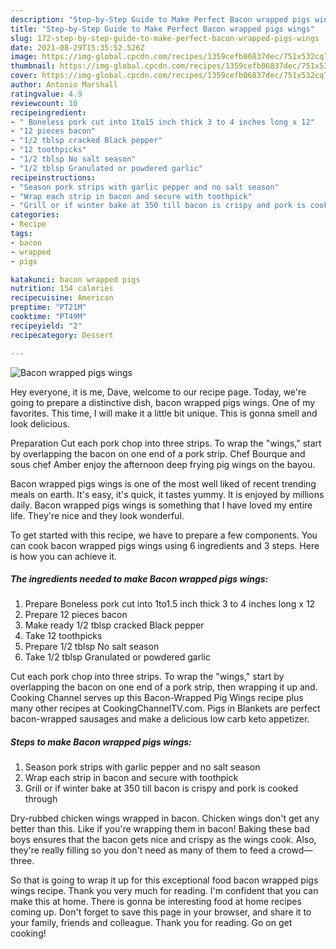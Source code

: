 ```yaml
---
description: "Step-by-Step Guide to Make Perfect Bacon wrapped pigs wings"
title: "Step-by-Step Guide to Make Perfect Bacon wrapped pigs wings"
slug: 172-step-by-step-guide-to-make-perfect-bacon-wrapped-pigs-wings
date: 2021-08-29T15:35:52.526Z
image: https://img-global.cpcdn.com/recipes/1359cefb06837dec/751x532cq70/bacon-wrapped-pigs-wings-recipe-main-photo.jpg
thumbnail: https://img-global.cpcdn.com/recipes/1359cefb06837dec/751x532cq70/bacon-wrapped-pigs-wings-recipe-main-photo.jpg
cover: https://img-global.cpcdn.com/recipes/1359cefb06837dec/751x532cq70/bacon-wrapped-pigs-wings-recipe-main-photo.jpg
author: Antonio Marshall
ratingvalue: 4.9
reviewcount: 10
recipeingredient:
- " Boneless pork cut into 1to15 inch thick 3 to 4 inches long x 12"
- "12 pieces bacon"
- "1/2 tblsp cracked Black pepper"
- "12 toothpicks"
- "1/2 tblsp No salt season"
- "1/2 tblsp Granulated or powdered garlic"
recipeinstructions:
- "Season pork strips with garlic pepper and no salt season"
- "Wrap each strip in bacon and secure with toothpick"
- "Grill or if winter bake at 350 till bacon is crispy and pork is cooked through"
categories:
- Recipe
tags:
- bacon
- wrapped
- pigs

katakunci: bacon wrapped pigs 
nutrition: 154 calories
recipecuisine: American
preptime: "PT21M"
cooktime: "PT49M"
recipeyield: "2"
recipecategory: Dessert

---
```



![Bacon wrapped pigs wings](https://img-global.cpcdn.com/recipes/1359cefb06837dec/751x532cq70/bacon-wrapped-pigs-wings-recipe-main-photo.jpg)

Hey everyone, it is me, Dave, welcome to our recipe page. Today, we're going to prepare a distinctive dish, bacon wrapped pigs wings. One of my favorites. This time, I will make it a little bit unique. This is gonna smell and look delicious.

Preparation Cut each pork chop into three strips. To wrap the &#34;wings,&#34; start by overlapping the bacon on one end of a pork strip. Chef Bourque and sous chef Amber enjoy the afternoon deep frying pig wings on the bayou.

Bacon wrapped pigs wings is one of the most well liked of recent trending meals on earth. It's easy, it's quick, it tastes yummy. It is enjoyed by millions daily. Bacon wrapped pigs wings is something that I have loved my entire life. They're nice and they look wonderful.


To get started with this recipe, we have to prepare a few components. You can cook bacon wrapped pigs wings using 6 ingredients and 3 steps. Here is how you can achieve it.

<!--inarticleads1-->

##### The ingredients needed to make Bacon wrapped pigs wings:

1. Prepare  Boneless pork cut into 1to1.5 inch thick 3 to 4 inches long x 12
1. Prepare 12 pieces bacon
1. Make ready 1/2 tblsp cracked Black pepper
1. Take 12 toothpicks
1. Prepare 1/2 tblsp No salt season
1. Take 1/2 tblsp Granulated or powdered garlic


Cut each pork chop into three strips. To wrap the &#34;wings,&#34; start by overlapping the bacon on one end of a pork strip, then wrapping it up and. Cooking Channel serves up this Bacon-Wrapped Pig Wings recipe plus many other recipes at CookingChannelTV.com. Pigs in Blankets are perfect bacon-wrapped sausages and make a delicious low carb keto appetizer. 

<!--inarticleads2-->

##### Steps to make Bacon wrapped pigs wings:

1. Season pork strips with garlic pepper and no salt season
1. Wrap each strip in bacon and secure with toothpick
1. Grill or if winter bake at 350 till bacon is crispy and pork is cooked through


Dry-rubbed chicken wings wrapped in bacon. Chicken wings don&#39;t get any better than this. Like if you&#39;re wrapping them in bacon! Baking these bad boys ensures that the bacon gets nice and crispy as the wings cook. Also, they&#39;re really filling so you don&#39;t need as many of them to feed a crowd—three. 

So that is going to wrap it up for this exceptional food bacon wrapped pigs wings recipe. Thank you very much for reading. I'm confident that you can make this at home. There is gonna be interesting food at home recipes coming up. Don't forget to save this page in your browser, and share it to your family, friends and colleague. Thank you for reading. Go on get cooking!
